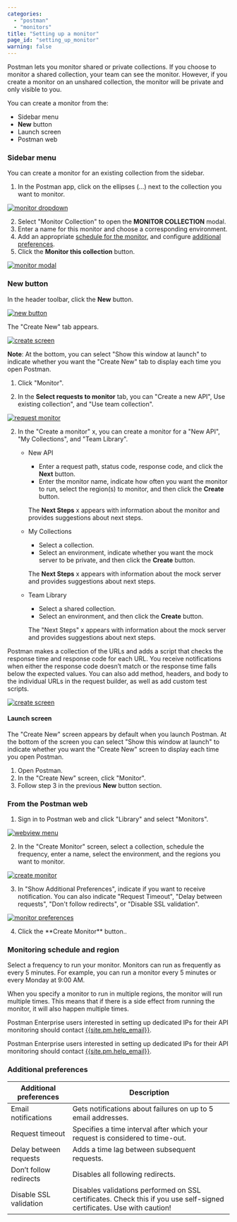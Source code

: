 ```yaml
---
categories:
  - "postman"
  - "monitors"
title: "Setting up a monitor"
page_id: "setting_up_monitor"
warning: false
---
```


Postman lets you monitor shared or private collections. If you choose to monitor a shared collection, your team can see the monitor. However, if you create a monitor on an unshared collection, the monitor will be private and only visible to you.


You can create a monitor from the:
* Sidebar menu
* **New** button
* Launch screen
* Postman web 
 
### Sidebar menu

You can create a monitor for an existing collection from the sidebar.
1. In the Postman app, click on the ellipses (…) next to the collection you want to monitor. 

[![monitor dropdown](https://s3.amazonaws.com/postman-static-getpostman-com/postman-docs/monitor_sidebar2.png)](https://s3.amazonaws.com/postman-static-getpostman-com/postman-docs/monitor_sidebar2.png)

2. Select "Monitor Collection" to open the **MONITOR COLLECTION** modal.
3. Enter a name for this monitor and choose a corresponding environment. 
4. Add an appropriate [schedule for the monitor](/docs/postman/monitors/setting_up_monitor#monitoring-schedule), and configure [additional preferences](/docs/postman/monitors/setting_up_monitor#additional-preferences).
5. Click the **Monitor this collection** button.


[![monitor modal](https://s3.amazonaws.com/postman-static-getpostman-com/postman-docs/monitorCollectionScreen2.png)](https://s3.amazonaws.com/postman-static-getpostman-com/postman-docs/monitorCollectionScreen2.png)

### New button

In the header toolbar, click the **New** button.

[![new button](https://s3.amazonaws.com/postman-static-getpostman-com/postman-docs/HeaderToolBar.png)](https://s3.amazonaws.com/postman-static-getpostman-com/postman-docs/HeaderToolBar.png)


The "Create New" tab appears.


[![create screen](https://s3.amazonaws.com/postman-static-getpostman-com/postman-docs/collection-create-new-screen2.png)](https://s3.amazonaws.com/postman-static-getpostman-com/postman-docs/collection-create-new-screen2.png)

**Note**: At the bottom, you can select "Show this window at launch" to indicate whether you want the "Create New" tab to display each time you open Postman.

1. Click "Monitor".

2. In the **Select requests to monitor** tab, you can "Create a new API", Use existing collection", and "Use team collection".

[![request monitor](https://s3.amazonaws.com/postman-static-getpostman-com/postman-docs/monitor-select-requests.png)](https://s3.amazonaws.com/postman-static-getpostman-com/postman-docs/monitor-select-requests.png)















2. In the "Create a monitor" x, you can create a monitor for a "New API", "My Collections", and "Team Library". 

   * New API
     
     * Enter a request path, status code, response code, and click the **Next** button.
     * Enter the monitor name, indicate how often you want the monitor to run, select the region(s) to monitor, and then click the **Create** button.
     
     The **Next Steps** x appears with information about the monitor and provides suggestions about next steps.
     
   * My Collections
   
     * Select a collection.
     * Select an environment, indicate whether you want the mock server to be private, and then click the **Create** button.
     
     The **Next Steps** x appears with information about the mock server and provides suggestions about next steps.
     
   * Team Library
   
     * Select a shared collection.
     * Select an environment, and then click the **Create** button.
     
     The "Next Steps" x appears with information about the mock server and provides suggestions about next steps.

Postman makes a collection of the URLs and adds a script that checks the response time and response code for each URL.
You receive notifications when either the response code doesn’t match or the response time falls below the expected values. You can also add method, headers, and body to the individual URLs in the request builder, as well as add custom test scripts.


[![create screen](https://s3.amazonaws.com/postman-static-getpostman-com/postman-docs/createMonitor_config.png)](https://s3.amazonaws.com/postman-static-getpostman-com/postman-docs/createMonitor_config.png)


#### Launch screen

The "Create New" screen appears by default when you launch Postman. At the bottom of the screen you can select "Show this window at launch" to indicate whether you want the "Create New" screen to display each time you open Postman.

1. Open Postman.
2. In the "Create New" screen, click "Monitor".
3. Follow step 3 in the previous **New** button section.


### From the Postman web

1. Sign in to Postman web and click "Library" and select "Monitors".

[![webview menu](https://s3.amazonaws.com/postman-static-getpostman-com/postman-docs/Monitors_webView.png)](https://s3.amazonaws.com/postman-static-getpostman-com/postman-docs/Monitors_webView.png)

<ol start="2">
  <li>In the "Create Monitor" screen, select a collection, schedule the frequency, enter a name, select the environment, and the regions you want to monitor.</li>
</ol>

[![create monitor](https://s3.amazonaws.com/postman-static-getpostman-com/postman-docs/createMonitor_web.png)](https://s3.amazonaws.com/postman-static-getpostman-com/postman-docs/createMonitor_web.png)

<ol start="3">
  <li>In "Show Additional Preferences", indicate if you want to receive notification. You can also indicate "Request Timeout", "Delay between requests", "Don't follow redirects", or "Disable SSL validation".</li>
</ol>

[![monitor preferences](https://s3.amazonaws.com/postman-static-getpostman-com/postman-docs/monitor_prefs.png)](https://s3.amazonaws.com/postman-static-getpostman-com/postman-docs/monitor_prefs.png)

<ol start="4">
  <li>Click the **Create Monitor** button..</li>
</ol>

### Monitoring schedule and region

Select a frequency to run your monitor. Monitors can run as frequently as every 5 minutes. For example, you can run a monitor every 5 minutes or every Monday at 9:00 AM. 

When you specify a monitor to run in multiple regions, the monitor will run multiple times. This means that if there is a side effect from running the monitor, it will also happen multiple times.

Postman Enterprise users interested in setting up dedicated IPs for their API monitoring should contact [{{site.pm.help_email}}](mailto:{{site.pm.help_email}}).

Postman Enterprise users interested in setting up dedicated IPs for their API monitoring should contact [{{site.pm.help_email}}](mailto:{{site.pm.help_email}}).

### Additional preferences

| **Additional preferences** | **Description** |
| --- | --- |
| Email notifications | Gets notifications about failures on up to 5 email addresses. |
| Request timeout | Specifies a time interval after which your request is considered to time-out. |
| Delay between requests | Adds a time lag between subsequent requests. |
| Don’t follow redirects | Disables all following redirects. |
| Disable SSL validation | Disables validations performed on SSL certificates. Check this if you use self-signed certificates. Use with caution! |
